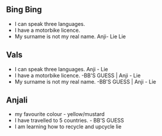 ## Bing Bing

- I can speak three languages.
- I have a motorbike licence.
- My surname is not my real name. Anji- Lie Lie

## Vals

- I can speak three languages. Anji - Lie
- I have a motorbike licence. -BB'S GUESS | Anji - Lie
- My surname is not my real name. -BB'S GUESS | Anji - Lie

## Anjali

- my favourite colour - yellow/mustard 
- I have travelled to 5 countries. - BB'S GUESS
- I am learning how to recycle and upcycle lie

